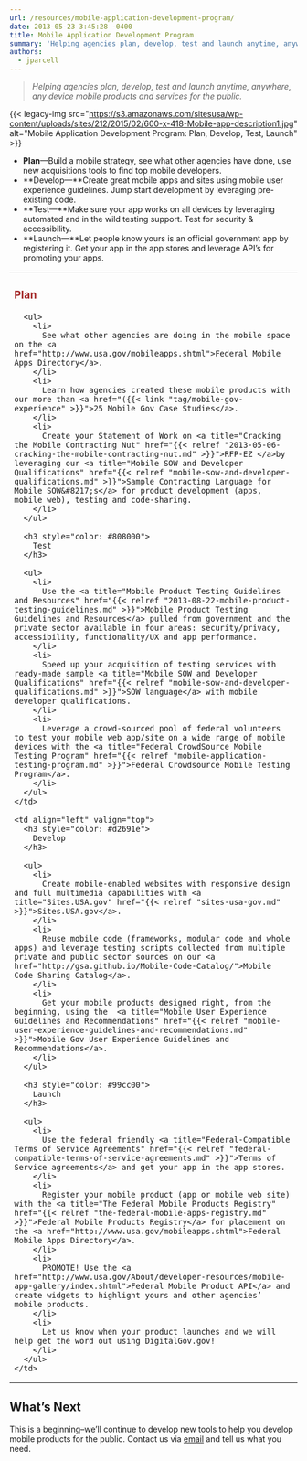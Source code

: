 ```yaml
---
url: /resources/mobile-application-development-program/
date: 2013-05-23 3:45:28 -0400
title: Mobile Application Development Program
summary: 'Helping agencies plan, develop, test and launch anytime, anywhere, any device mobile products and services for the public. Plan&mdash;Build a mobile strategy, see what other agencies have done, use new acquisitions tools to find top mobile developers. Develop&mdash;Create great mobile apps and sites'
authors:
  - jparcell
---
```


<blockquote class="guarantee">
  <p>
    <em>Helping agencies plan, develop, test and launch anytime, anywhere, any device mobile products and services for the public.</em>
  </p>
</blockquote>

{{< legacy-img src="https://s3.amazonaws.com/sitesusa/wp-content/uploads/sites/212/2015/02/600-x-418-Mobile-app-description1.jpg" alt="Mobile Application Development Program: Plan, Develop, Test, Launch" >}}

  * **Plan**—Build a mobile strategy, see what other agencies have done, use new acquisitions tools to find top mobile developers.
  * **Develop—**Create great mobile apps and sites using mobile user experience guidelines. Jump start development by leveraging pre-existing code.
  * **Test—**Make sure your app works on all devices by leveraging automated and in the wild testing support. Test for security & accessibility.
  * **Launch—**Let people know yours is an official government app by registering it. Get your app in the app stores and leverage API’s for promoting your apps.



<table width="100%">
  <tr>
    <td align="left" valign="top">
      <h3 style="color: #a52a2a">
        Plan
      </h3>

      <ul>
        <li>
          See what other agencies are doing in the mobile space on the <a href="http://www.usa.gov/mobileapps.shtml">Federal Mobile Apps Directory</a>.
        </li>
        <li>
          Learn how agencies created these mobile products with our more than <a href="({{< link "tag/mobile-gov-experience" >}}">25 Mobile Gov Case Studies</a>.
        </li>
        <li>
          Create your Statement of Work on <a title="Cracking the Mobile Contracting Nut" href="{{< relref "2013-05-06-cracking-the-mobile-contracting-nut.md" >}}">RFP-EZ </a>by leveraging our <a title="Mobile SOW and Developer Qualifications" href="{{< relref "mobile-sow-and-developer-qualifications.md" >}}">Sample Contracting Language for Mobile SOW&#8217;s</a> for product development (apps, mobile web), testing and code-sharing.
        </li>
      </ul>

      <h3 style="color: #808000">
        Test
      </h3>

      <ul>
        <li>
          Use the <a title="Mobile Product Testing Guidelines and Resources" href="{{< relref "2013-08-22-mobile-product-testing-guidelines.md" >}}">Mobile Product Testing Guidelines and Resources</a> pulled from government and the private sector available in four areas: security/privacy, accessibility, functionality/UX and app performance.
        </li>
        <li>
          Speed up your acquisition of testing services with ready-made sample <a title="Mobile SOW and Developer Qualifications" href="{{< relref "mobile-sow-and-developer-qualifications.md" >}}">SOW language</a> with mobile developer qualifications.
        </li>
        <li>
          Leverage a crowd-sourced pool of federal volunteers to test your mobile web app/site on a wide range of mobile devices with the <a title="Federal CrowdSource Mobile Testing Program" href="{{< relref "mobile-application-testing-program.md" >}}">Federal Crowdsource Mobile Testing Program</a>.
        </li>
      </ul>
    </td>

    <td align="left" valign="top">
      <h3 style="color: #d2691e">
        Develop
      </h3>

      <ul>
        <li>
          Create mobile-enabled websites with responsive design and full multimedia capabilities with <a title="Sites.USA.gov" href="{{< relref "sites-usa-gov.md" >}}">Sites.USA.gov</a>.
        </li>
        <li>
          Reuse mobile code (frameworks, modular code and whole apps) and leverage testing scripts collected from multiple private and public sector sources on our <a href="http://gsa.github.io/Mobile-Code-Catalog/">Mobile Code Sharing Catalog</a>.
        </li>
        <li>
          Get your mobile products designed right, from the beginning, using the  <a title="Mobile User Experience Guidelines and Recommendations" href="{{< relref "mobile-user-experience-guidelines-and-recommendations.md" >}}">Mobile Gov User Experience Guidelines and Recommendations</a>.
        </li>
      </ul>

      <h3 style="color: #99cc00">
        Launch
      </h3>

      <ul>
        <li>
          Use the federal friendly <a title="Federal-Compatible Terms of Service Agreements" href="{{< relref "federal-compatible-terms-of-service-agreements.md" >}}">Terms of Service agreements</a> and get your app in the app stores.
        </li>
        <li>
          Register your mobile product (app or mobile web site) with the <a title="The Federal Mobile Products Registry" href="{{< relref "the-federal-mobile-apps-registry.md" >}}">Federal Mobile Products Registry</a> for placement on the <a href="http://www.usa.gov/mobileapps.shtml">Federal Mobile Apps Directory</a>.
        </li>
        <li>
          PROMOTE! Use the <a href="http://www.usa.gov/About/developer-resources/mobile-app-gallery/index.shtml">Federal Mobile Product API</a> and create widgets to highlight yours and other agencies’ mobile products.
        </li>
        <li>
          Let us know when your product launches and we will help get the word out using DigitalGov.gov!
        </li>
      </ul>
    </td>
  </tr>
</table>

## What&#8217;s Next

This is a beginning&#8211;we&#8217;ll continue to develop new tools to help you develop mobile products for the public. Contact us via [email](mailto:digitalgov@gsa.gov) and tell us what you need.
